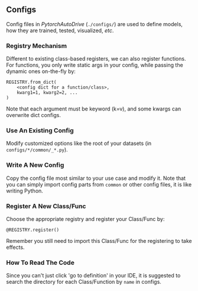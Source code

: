 ## Configs

Config files in *PytorchAutoDrive* (`./configs/`) are used to define models,
how they are trained, tested, visualized, *etc*.

### Registry Mechanism

Different to existing class-based registers, we can also register functions.
For functions, you only write static args in your config,
while passing the dynamic ones on-the-fly by:

```
REGISTRY.from_dict(
    <config dict for a function/class>,
    kwarg1=1, kwarg2=2, ...
)
```

Note that each argument must be keyword (k=v), and some kwargs can overwrite dict configs.

### Use An Existing Config

Modify customized options like the root of your datasets (in `configs/*/common/_*.py`).

### Write A New Config

Copy the config file most similar to your use case and modify it.
Note that you can simply import config parts from `common` or other config files, it is like writing Python.

### Register A New Class/Func

Choose the appropriate registry and register your Class/Func by:

```
@REGISTRY.register()
```

Remember you still need to import this Class/Func for the registering to take effects.

### How To Read The Code

Since you can't just click 'go to definition' in your IDE,
it is suggested to search the directory for each Class/Function by `name` in configs.
